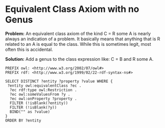 # Equivalent Class Axiom with no Genus

**Problem:** An equivalent class axiom of the kind C = R some A is nearly always an indication of a problem. It basically means that anything that is R related to an A is equal to the class. While this is sometimes legit, most often this is accidental.

**Solution:** Add a genus to the class expression like: C = B and R some A.

```
PREFIX owl: <http://www.w3.org/2002/07/owl#>
PREFIX rdf: <http://www.w3.org/1999/02/22-rdf-syntax-ns#>

SELECT DISTINCT ?entity ?property ?value WHERE {
 ?entity owl:equivalentClass ?ec .
  ?ec rdf:type owl:Restriction .
  ?ec owl:someValuesFrom ?y .
  ?ec owl:onProperty ?property .
  FILTER (!isBlank(?entity))
  FILTER (!isBlank(?y))
  BIND("" as ?value)
}
ORDER BY ?entity
```